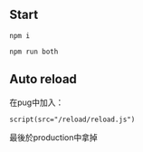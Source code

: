 ## Start


```
npm i

npm run both
```

## Auto reload
在pug中加入：
```
script(src="/reload/reload.js")
```
最後於production中拿掉

